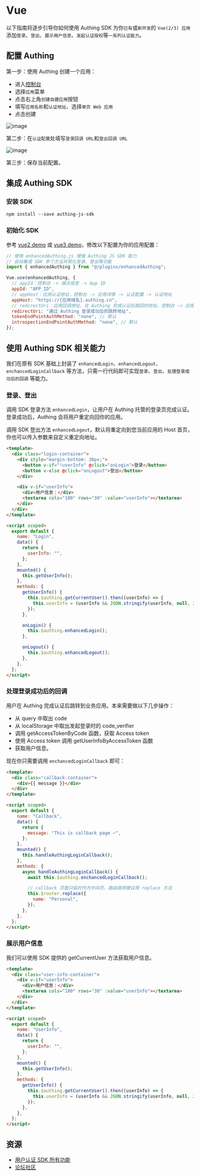 # Vue

以下指南将逐步引导你如何使用 Authing SDK 为你`已有`或`新开发`的 `Vue(2/3) 应用`添加`登录`、`登出`、`展示用户信息`、`发起认证授权`等`一系列认证能力`。

<AppDetailSiderBar />

## 配置 Authing

第一步：使用 Authing 创建一个应用：

- 进入<a href="https://console.authing.cn/" target="blank">控制台</a>
- 选择`应用`菜单
- 点击右上角`创建自建应用`按钮
- 填写`应用名称`和`认证地址`、选择`单页 Web 应用`
- 点击创建

![image](./doc-assets/1.png)

第二步：在`认证配置`处填写`登录回调 URL`和`登出回调 URL`

![image](./doc-assets/2.png)

第三步：保存当前配置。

## 集成 Authing SDK

### 安装 SDK

```shell
npm install --save authing-js-sdk
```

### 初始化 SDK

参考 [vue2 demo](https://github.com/Authing/spa-demo-vue/tree/feat-refactor/vue2) 或 [vue3 demo](https://github.com/Authing/spa-demo-vue/tree/feat-refactor/vue3)，修改以下配置为你的应用配置：

```javascript
// 使用 enhancedAuthing.js 增强 Authing JS SDK 能力
// 自动集成 SDK 多个方法并简化登录、登出等功能
import { enhancedAuthing } from "@/plugins/enhancedAuthing";

Vue.use(enhancedAuthing, {
  // appId：控制台 -> 端点信息 -> App ID
  appId: "APP_ID",
  // appHost：应用认证地址，控制台 -> 应用详情 -> 认证配置 -> 认证地址
  appHost: "https://{应用域名}.authing.cn",
  // redirectUri：应用回调地址，在 Authing 完成认证后跳回的地址。控制台 -> 应用详情 -> 认证配置 -> 登录回调 URL
  redirectUri: "通过 Authing 登录成功后的跳转地址",
  tokenEndPointAuthMethod: "none", // 默认
  introspectionEndPointAuthMethod: "none", // 默认
});
```

## 使用 Authing SDK 相关能力

我们在原有 SDK 基础上封装了 `enhancedLogin`、`enhancedLogout`、`enchancedLoginCallback` 等方法，只需一行代码即可实现`登录`、`登出`、`处理登录成功后的回调` 等能力。

### 登录、登出

调用 SDK 登录方法 `enhancedLogin`，让用户在 Authing 托管的登录页完成认证。登录成功后，Authing 会将用户重定向回你的应用。

调用 SDK 登出方法 `enhancedLogout`，默认将重定向到您当前应用的 Host 首页，你也可以传入参数来自定义重定向地址。

```html
<template>
  <div class="login-container">
    <div style="margin-bottom: 30px;">
      <button v-if="!userInfo" @click="onLogin">登录</button>
      <button v-else @click="onLogout">登出</button>
    </div>

    <div v-if="userInfo">
      <div>用户信息：</div>
      <textarea cols="100" rows="30" :value="userInfo"></textarea>
    </div>
  </div>
</template>

<script scoped>
  export default {
    name: "Login",
    data() {
      return {
        userInfo: "",
      };
    },
    mounted() {
      this.getUserInfo();
    },
    methods: {
      getUserInfo() {
        this.$authing.getCurrentUser().then((userInfo) => {
          this.userInfo = (userInfo && JSON.stringify(userInfo, null, 2)) || "";
        });
      },

      onLogin() {
        this.$authing.enhancedLogin();
      },

      onLogout() {
        this.$authing.enhancedLogout();
      },
    },
  };
</script>
```

### 处理登录成功后的回调

用户在 Authing 完成认证后跳转到业务应用。本来需要做以下几步操作：

- 从 query 中取出 code
- 从 localStorage 中取出发起登录时的 code_verifier
- 调用 getAccessTokenByCode 函数，获取 Access token
- 使用 Access token 调用 getUserInfoByAccessToken 函数
- 获取用户信息。

现在你只需要调用 `enchancedLoginCallback` 即可：

```html
<template>
  <div class="callback-container">
    <div>{{ message }}</div>
  </div>
</template>

<script scoped>
  export default {
    name: "Callback",
    data() {
      return {
        message: "This is callback page ~",
      };
    },
    mounted() {
      this.handleAuthingLoginCallback();
    },
    methods: {
      async handleAuthingLoginCallback() {
        await this.$authing.enchancedLoginCallback();

        // callback 页面只临时作为中间页，路由跳转建议用 replace 方法
        this.$router.replace({
          name: "Personal",
        });
      },
    },
  };
</script>
```

### 展示用户信息

我们可以使用 SDK 提供的 getCurrentUser 方法获取用户信息。

```html
<template>
  <div class="user-info-container">
    <div v-if="userInfo">
      <div>用户信息：</div>
      <textarea cols="100" rows="30" :value="userInfo"></textarea>
    </div>
  </div>
</template>

<script scoped>
  export default {
    name: "UserInfo",
    data() {
      return {
        userInfo: "",
      };
    },
    mounted() {
      this.getUserInfo();
    },
    methods: {
      getUserInfo() {
        this.$authing.getCurrentUser().then((userInfo) => {
          this.userInfo = (userInfo && JSON.stringify(userInfo, null, 2)) || "";
        });
      },
    },
  };
</script>
```

## 资源

- [用户认证 SDK 所有功能](https://docs.authing.cn/v2/reference/sdk-for-node/authentication/)
- [论坛社区](https://forum.authing.cn/)
